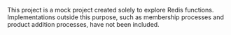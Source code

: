 This project is a mock project created solely to explore Redis functions. Implementations outside this purpose, such as membership processes and product addition processes, have not been included.
